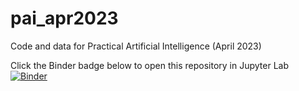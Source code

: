 # pai_apr2023
Code and data for Practical Artificial Intelligence (April 2023)  

Click the Binder badge below to open this repository in Jupyter Lab  
[![Binder](https://mybinder.org/badge_logo.svg)](https://mybinder.org/v2/gh/wooihaw/pai_apr2023/main)
